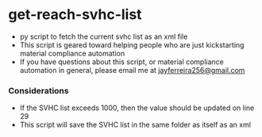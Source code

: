 # get-reach-svhc-list

- py script to fetch the current svhc list as an xml file
- This script is geared toward helping people who are just kickstarting material compliance automation
- If you have questions about this script, or material compliance automation in general, please email me at jayferreira256@gmail.com

### Considerations
- If the SVHC list exceeds 1000, then the value should be updated on line 29
- This script will save the SVHC list in the same folder as itself as an xml
